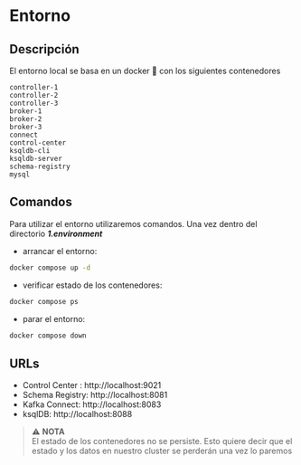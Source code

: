 
# Entorno

## Descripción

El entorno local se basa en un docker 🐳 con los siguientes contenedores 

```             
controller-1
controller-2
controller-3
broker-1
broker-2
broker-3
connect
control-center
ksqldb-cli
ksqldb-server
schema-registry
mysql     
```

## Comandos

Para utilizar el entorno utilizaremos comandos. Una vez dentro del directorio _**1.environment**_ 

* arrancar el entorno:

```bash
docker compose up -d
```

* verificar estado de los contenedores:

```bash
docker compose ps
```

* parar el entorno:

```bash
docker compose down
```

## URLs

* Control Center : http://localhost:9021
* Schema Registry: http://localhost:8081
* Kafka Connect: http://localhost:8083
* ksqlDB: http://localhost:8088


> ⚠️ **NOTA**<br/>El estado de los contenedores no se persiste. Esto quiere decir que el estado y los datos en nuestro cluster se perderán una vez lo paremos 